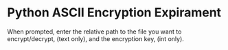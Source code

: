 # Python ASCII Encryption Expirament
When prompted, enter the relative path to the file you want to encrypt/decrypt, (text only), and the encryption key, (int only).

